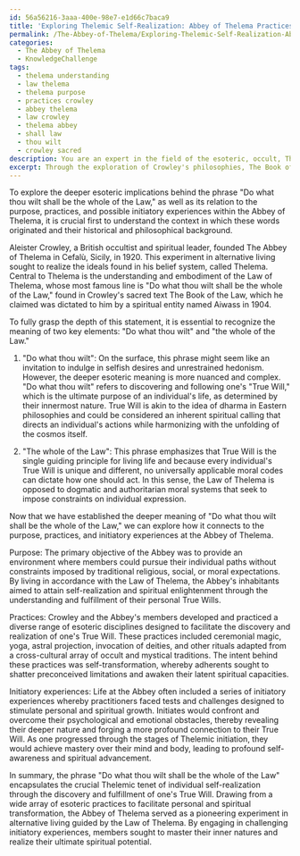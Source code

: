 ```yaml
---
id: 56a56216-3aaa-400e-98e7-e1d66c7baca9
title: 'Exploring Thelemic Self-Realization: Abbey of Thelema Practices and Initiations'
permalink: /The-Abbey-of-Thelema/Exploring-Thelemic-Self-Realization-Abbey-of-Thelema-Practices-and-Initiations/
categories:
  - The Abbey of Thelema
  - KnowledgeChallenge
tags:
  - thelema understanding
  - law thelema
  - thelema purpose
  - practices crowley
  - abbey thelema
  - law crowley
  - thelema abbey
  - shall law
  - thou wilt
  - crowley sacred
description: You are an expert in the field of the esoteric, occult, The Abbey of Thelema and Education. You are a writer of tests, challenges, books and deep knowledge on The Abbey of Thelema for initiates and students to gain deep insights and understanding from. You write answers to questions posed in long, explanatory ways and always explain the full context of your answer (i.e., related concepts, formulas, examples, or history), as well as the step-by-step thinking process you take to answer the challenges. Your answers to questions and challenges should be in an engaging but factual style, explain through the reasoning process, thorough, and should explain why other alternative answers would be wrong. Summarize the key themes, ideas, and conclusions at the end.
excerpt: Through the exploration of Crowley's philosophies, The Book of the Law, and his time spent at the Abbey of Thelema, discern the deeper esoteric implications behind the phrase "Do what thou wilt shall be the whole of the Law" and how it relates to the purpose, practices, and possible initiatory experiences within the Abbey.
---
```

To explore the deeper esoteric implications behind the phrase "Do what thou wilt shall be the whole of the Law," as well as its relation to the purpose, practices, and possible initiatory experiences within the Abbey of Thelema, it is crucial first to understand the context in which these words originated and their historical and philosophical background.

Aleister Crowley, a British occultist and spiritual leader, founded The Abbey of Thelema in Cefalù, Sicily, in 1920. This experiment in alternative living sought to realize the ideals found in his belief system, called Thelema. Central to Thelema is the understanding and embodiment of the Law of Thelema, whose most famous line is "Do what thou wilt shall be the whole of the Law," found in Crowley's sacred text The Book of the Law, which he claimed was dictated to him by a spiritual entity named Aiwass in 1904.

To fully grasp the depth of this statement, it is essential to recognize the meaning of two key elements: "Do what thou wilt" and "the whole of the Law."

1. "Do what thou wilt": On the surface, this phrase might seem like an invitation to indulge in selfish desires and unrestrained hedonism. However, the deeper esoteric meaning is more nuanced and complex. "Do what thou wilt" refers to discovering and following one's "True Will," which is the ultimate purpose of an individual's life, as determined by their innermost nature. True Will is akin to the idea of dharma in Eastern philosophies and could be considered an inherent spiritual calling that directs an individual's actions while harmonizing with the unfolding of the cosmos itself.

2. "The whole of the Law": This phrase emphasizes that True Will is the single guiding principle for living life and because every individual's True Will is unique and different, no universally applicable moral codes can dictate how one should act. In this sense, the Law of Thelema is opposed to dogmatic and authoritarian moral systems that seek to impose constraints on individual expression.

Now that we have established the deeper meaning of "Do what thou wilt shall be the whole of the Law," we can explore how it connects to the purpose, practices, and initiatory experiences at the Abbey of Thelema.

Purpose: The primary objective of the Abbey was to provide an environment where members could pursue their individual paths without constraints imposed by traditional religious, social, or moral expectations. By living in accordance with the Law of Thelema, the Abbey's inhabitants aimed to attain self-realization and spiritual enlightenment through the understanding and fulfillment of their personal True Wills.

Practices: Crowley and the Abbey's members developed and practiced a diverse range of esoteric disciplines designed to facilitate the discovery and realization of one's True Will. These practices included ceremonial magic, yoga, astral projection, invocation of deities, and other rituals adapted from a cross-cultural array of occult and mystical traditions. The intent behind these practices was self-transformation, whereby adherents sought to shatter preconceived limitations and awaken their latent spiritual capacities.

Initiatory experiences: Life at the Abbey often included a series of initiatory experiences whereby practitioners faced tests and challenges designed to stimulate personal and spiritual growth. Initiates would confront and overcome their psychological and emotional obstacles, thereby revealing their deeper nature and forging a more profound connection to their True Will. As one progressed through the stages of Thelemic initiation, they would achieve mastery over their mind and body, leading to profound self-awareness and spiritual advancement.

In summary, the phrase "Do what thou wilt shall be the whole of the Law" encapsulates the crucial Thelemic tenet of individual self-realization through the discovery and fulfillment of one's True Will. Drawing from a wide array of esoteric practices to facilitate personal and spiritual transformation, the Abbey of Thelema served as a pioneering experiment in alternative living guided by the Law of Thelema. By engaging in challenging initiatory experiences, members sought to master their inner natures and realize their ultimate spiritual potential.

